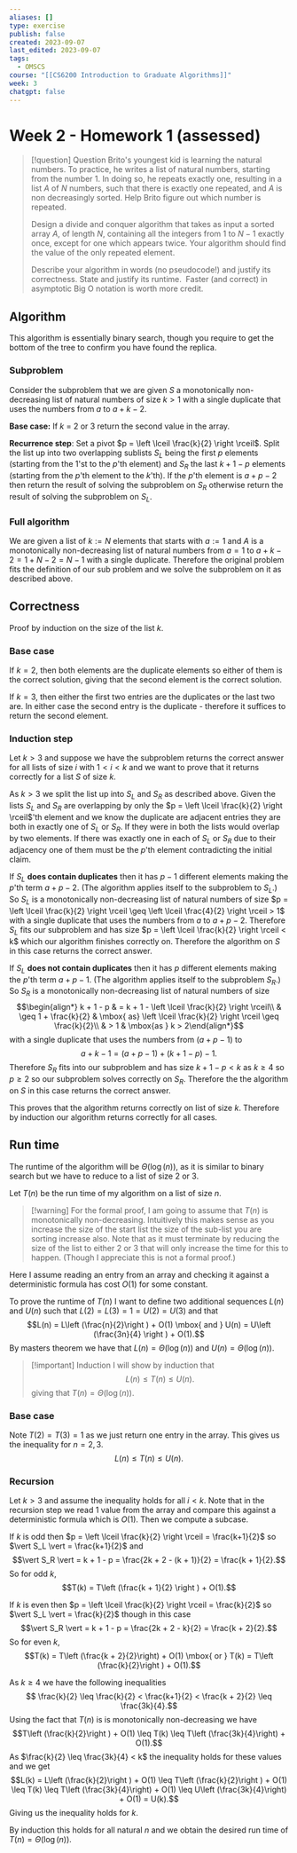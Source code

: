 ```yaml
---
aliases: []
type: exercise
publish: false
created: 2023-09-07
last_edited: 2023-09-07
tags:
  - OMSCS
course: "[[CS6200 Introduction to Graduate Algorithms]]"
week: 3
chatgpt: false
---
```

# Week 2 - Homework 1 (assessed)

>[!question] Question 
>Brito's youngest kid is learning the natural numbers. To practice, he writes a list of natural numbers, starting from the number $1$. In doing so, he repeats exactly one, resulting in a list $A$ of $N$ numbers, such that there is exactly one repeated, and $A$ is non decreasingly sorted. Help Brito figure out which number is repeated.
> 
> Design a divide and conquer algorithm that takes as input a sorted array $A$, of length $N$, containing all the integers from $1$ to $N-1$ exactly once, except for one which appears twice. Your algorithm should find the value of the only repeated element.
>  
>  Describe your algorithm in words (no pseudocode!) and justify its correctness. State and justify its runtime.  Faster (and correct) in asymptotic Big O notation is worth more credit.

## Algorithm

This algorithm is essentially binary search, though you require to get the bottom of the tree to confirm you have found the replica.

### Subproblem 

Consider the subproblem that we are given $S$ a monotonically non-decreasing list of natural numbers of size $k > 1$ with a single duplicate that uses the numbers from $a$ to $a + k - 2$. 

**Base case:** If $k$ = 2 or 3 return the second value in the array.

**Recurrence step**: Set a pivot $p = \left \lceil \frac{k}{2} \right \rceil$. Split the list up into two overlapping sublists $S_L$ being the first $p$ elements (starting from the $1$'st to the $p$'th element) and $S_R$ the last $k + 1 - p$ elements (starting from the $p$'th element to the $k$'th). If the $p$'th element is $a + p - 2$ then return the result of solving the subproblem on $S_R$ otherwise return the result of solving the subproblem on $S_L$.

### Full algorithm

We are given a list of $k := N$ elements that starts with $a := 1$ and $A$ is a monotonically non-decreasing list of natural numbers from $a = 1$ to $a + k - 2 = 1 + N - 2 = N - 1$ with a single duplicate. Therefore the original problem fits the definition of our sub problem and we solve the subproblem on it as described above.

## Correctness

Proof by induction on the size of the list $k$.

### Base case

If $k = 2$, then both elements are the duplicate elements so either of them is the correct solution, giving that the second element is the correct solution.

If $k = 3$, then either the first two entries are the duplicates or the last two are. In either case the second entry is the duplicate - therefore it suffices to return the second element.

### Induction step

Let $k > 3$ and suppose we have the subproblem returns the correct answer for all lists of size $i$ with $1 < i < k$ and we want to prove that it returns correctly for a list $S$ of size $k$.

As $k > 3$ we split the list up into $S_L$ and $S_R$ as described above. Given the lists $S_L$ and $S_R$ are overlapping by only the $p = \left \lceil \frac{k}{2} \right \rceil$'th element and we know the duplicate are adjacent entries they are both in exactly one of $S_L$ or $S_R$. If they were in both the lists would overlap by two elements. If there was exactly one in each of $S_L$ or $S_R$ due to their adjacency one of them must be the $p$'th element contradicting the initial claim.

If $S_L$ **does contain duplicates** then it has $p-1$ different elements making the $p$'th term $a + p - 2$. (The algorithm applies itself to the subproblem to $S_L$.) So $S_L$ is a monotonically non-decreasing list of natural numbers of size $p = \left \lceil \frac{k}{2} \right \rceil \geq \left \lceil \frac{4}{2} \right \rceil > 1$ with a single duplicate that uses the numbers from $a$ to $a + p - 2$. Therefore $S_L$ fits our subproblem and has size $p = \left \lceil \frac{k}{2} \right \rceil < k$ which our algorithm finishes correctly on. Therefore the algorithm on $S$ in this case returns the correct answer.

If $S_L$ **does not contain duplicates** then it has $p$ different elements making the $p$'th term $a + p - 1$. (The algorithm applies itself to the subproblem $S_R$.) So $S_R$ is a monotonically non-decreasing list of natural numbers of size 
$$\begin{align*} k + 1 - p & = k + 1 - \left \lceil \frac{k}{2} \right \rceil\\ & \geq 1 + \frac{k}{2} & \mbox{ as} \left \lceil \frac{k}{2} \right \rceil \geq \frac{k}{2}\\ & > 1 & \mbox{as } k > 2\end{align*}$$with a single duplicate that uses the numbers from $(a + p - 1)$ to 
$$a + k - 1 = (a + p - 1) + (k + 1 - p) - 1.$$Therefore $S_R$ fits into our subproblem and has size $k + 1 - p < k$ as $k \geq 4$ so $p \geq 2$ so our subproblem solves correctly on $S_R$. Therefore the the algorithm on $S$ in this case returns the correct answer.

This proves that the algorithm returns correctly on list of size $k$. Therefore by induction our algorithm returns correctly for all cases.

## Run time

The runtime of the algorithm will be $\Theta(\log(n))$, as it is similar to binary search but we have to reduce to a list of size $2$ or $3$. 

Let $T(n)$ be the run time of my algorithm on a list of size $n$. 

> [!warning] For the formal proof, I am going to assume that $T(n)$ is monotonically non-decreasing. 
> Intuitively this makes sense as you increase the size of the start list the size of the sub-list you are sorting increase also. Note that as it must terminate by reducing the size of the list to either 2 or 3 that will only increase the time for this to happen. (Though I appreciate this is not a formal proof.)

Here I assume reading an entry from an array and checking it against a deterministic formula has cost $O(1)$ for some constant.

To prove the runtime of $T(n)$ I want to define two additional sequences $L(n)$ and $U(n)$ such that $L(2) = L(3) = 1 = U(2) = U(3)$ and that
$$L(n) = L\left (\frac{n}{2}\right ) + O(1) \mbox{ and } U(n) = U\left (\frac{3n}{4} \right ) + O(1).$$
By masters theorem we have that $L(n) = \Theta(\log(n))$ and $U(n) = \Theta(\log(n))$.

> [!important] Induction 
> I will show by induction that
> $$L(n) \leq T(n) \leq U(n).$$
> giving that $T(n) = \Theta(\log(n))$.

### Base case

Note $T(2) = T(3) = 1$ as we just return one entry in the array. This gives us the inequality for $n = 2, 3$.
$$L(n) \leq T(n) \leq U(n).$$
### Recursion

Let $k > 3$ and assume the inequality holds for all $i < k$. Note that in the recursion step we read 1 value from the array and compare this against a deterministic formula which is $O(1)$. Then we compute a subcase. 

If $k$ is odd then $p = \left \lceil \frac{k}{2} \right \rceil = \frac{k+1}{2}$ so $\vert S_L \vert = \frac{k+1}{2}$ and 
$$\vert S_R \vert = k + 1 - p = \frac{2k + 2 - (k + 1)}{2} = \frac{k + 1}{2}.$$So for odd $k$,
$$T(k) = T\left (\frac{k + 1}{2} \right ) + O(1).$$

If $k$ is even then $p = \left \lceil \frac{k}{2} \right \rceil = \frac{k}{2}$ so $\vert S_L \vert = \frac{k}{2}$ though in this case 
$$\vert S_R \vert = k + 1 - p = \frac{2k + 2 - k}{2} = \frac{k + 2}{2}.$$
So for even $k$,
$$T(k) = T\left (\frac{k + 2}{2}\right) + O(1) \mbox{ or } T(k) = T\left (\frac{k}{2}\right ) + O(1).$$

As $k \geq 4$ we have the following inequalities
$$ \frac{k}{2} \leq \frac{k}{2} < \frac{k+1}{2} < \frac{k + 2}{2} \leq \frac{3k}{4}.$$
Using the fact that $T(n)$ is is monotonically non-decreasing we have
$$T\left (\frac{k}{2}\right ) + O(1) \leq T(k) \leq T\left (\frac{3k}{4}\right) + O(1).$$
As $\frac{k}{2} \leq \frac{3k}{4} < k$ the inequality holds for these values and we get
$$L(k) = L\left (\frac{k}{2}\right ) + O(1) \leq T\left (\frac{k}{2}\right ) + O(1) \leq T(k) \leq T\left (\frac{3k}{4}\right) + O(1) \leq U\left (\frac{3k}{4}\right) + O(1) = U(k).$$
Giving us the inequality holds for $k$. 

By induction this holds for all natural $n$ and we obtain the desired run time of $T(n) = \Theta(\log(n))$.